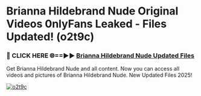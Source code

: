# Brianna Hildebrand Nude Original Videos 0nlyFans Leaked - Files Updated! (o2t9c)

<h3>🔴 CLICK HERE 🌐==►► <a href="https://tinyurl.com/yrmya6cz" rel="nofollow">Brianna Hildebrand Nude Updated Files</a></h3>

Get Brianna Hildebrand Nude and all content. Now you can access all videos and pictures of Brianna Hildebrand Nude. New Updated Files 2025!

[![o2t9c](https://i.imgur.com/FMdXYCs.gif)](https://tinyurl.com/yrmya6cz)
